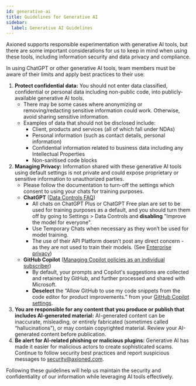 ```yaml
---
id: generative-ai
title: Guidelines for Generative AI
sidebar:
  label: Generative AI Guidelines
---
```


Axioned supports responsible experimentation with generative AI tools, but there are some important considerations for us to keep in mind when using these tools, including information security and data privacy and compliance.

In using ChatGPT or other generative AI tools, team members must be aware of their limits and apply best practices to their use:

1. **Protect confidential data:** You should not enter data classified, confidential or personal data including non-public code, into publicly-available generative AI tools.
   - There may be some cases where anonymizing or removing/redacting sensitive information could work. Otherwise, avoid sharing sensitive information.
   - Examples of data that should not be disclosed include:
     - Client, products and services (all of which fall under NDAs)
     - Personal information (such as contact details, personal information)
     - Confidential information related to business data including any Intellectual Properties
     - Non-sanitised code blocks
2. **Managing Privacy:** Information shared with these generative AI tools using default settings is not private and could expose proprietary or sensitive information to unauthorized parties.
   - Please follow the documentation to turn-off the settings which consent to using your chats for training purposes.
   - **ChatGPT** ([Data Controls FAQ](https://help.openai.com/en/articles/7730893-data-controls-faq))
       - All chats on ChatGPT Plus or ChatGPT Free plan are set to be used for training purposes as a default, and you should turn them off by going to Settings > Data Controls and **disabling** "Improve the model for everyone".
       - Use Temporary Chats when necessary as they won’t be used for model training.
       - The use of their API Platform doesn’t post any direct concern - as they are not used to train their models. (See [Enterprise privacy](https://openai.com/enterprise-privacy/))
   - **GitHub Copilot** ([Managing Copilot policies as an individual subscriber](https://docs.github.com/en/copilot/managing-copilot/managing-copilot-as-an-individual-subscriber/managing-copilot-policies-as-an-individual-subscriber#enabling-or-disabling-prompt-and-suggestion-collection))
     - By default, your prompts and Copilot's suggestions are collected and retained by GitHub, and further processed and shared with Microsoft.
     - **Deselect** the “Allow GitHub to use my code snippets from the code editor for product improvements.” from your [GitHub Copilot settings](https://github.com/settings/copilot).
3. **You are responsible for any content that you produce or publish that includes AI-generated material:** AI-generated content can be inaccurate, misleading, or entirely fabricated (sometimes called “hallucinations”), or may contain copyrighted material. Review your AI-generated content before publication.
4. **Be alert for AI-related phishing or malicious plugins:** Generative AI has made it easier for malicious actors to create sophisticated scams. Continue to follow security best practices and report suspicious messages to <security@axioned.com>.

Following these guidelines will help us maintain the security and confidentiality of our information while leveraging AI tools effectively.
